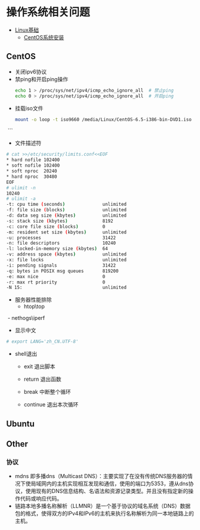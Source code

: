 # 操作系统相关问题
- [Linux基础](#)
  - [CentOS系统安装](https://github.com/mds1455975151/tools/blob/master/os/CentOS.md)
  
## CentOS
- 关闭ipv6协议
- 禁ping和开启ping操作
  ``` bash 
  echo 1 > /proc/sys/net/ipv4/icmp_echo_ignore_all  # 禁止ping
  echo 0 > /proc/sys/net/ipv4/icmp_echo_ignore_all  # 开启ping
  ```
- 挂载iso文件
  ``` bash
  mount -o loop -t iso9660 /media/Linux/CentOS-6.5-i386-bin-DVD1.iso /mnt
  ```
- 文件描述符
``` bash
# cat >>/etc/security/limits.conf<<EOF
* hard nofile 102400   
* soft nofile 102400
* soft nproc  20240
* hard nproc  30480
EOF
# ulimit -n
10240
# ulimit -a
-t: cpu time (seconds)              unlimited
-f: file size (blocks)              unlimited
-d: data seg size (kbytes)          unlimited
-s: stack size (kbytes)             8192
-c: core file size (blocks)         0
-m: resident set size (kbytes)      unlimited
-u: processes                       31422
-n: file descriptors                10240
-l: locked-in-memory size (kbytes)  64
-v: address space (kbytes)          unlimited
-x: file locks                      unlimited
-i: pending signals                 31422
-q: bytes in POSIX msg queues       819200
-e: max nice                        0
-r: max rt priority                 0
-N 15:                              unlimited
```
- 服务器性能排除
  
  - htop\top
  
  - nethogs\iperf
  
- 显示中文
``` bash
# export LANG='zh_CN.UTF-8'
```
- shell退出
    - exit 退出脚本

    - return 退出函数

    - break 中断整个循环

    - continue 退出本次循环
  
## Ubuntu

## Other
### 协议
- mdns 即多播dns（Multicast DNS）：主要实现了在没有传统DNS服务器的情况下使局域网内的主机实现相互发现和通信，使用的端口为5353，遵从dns协议，使用现有的DNS信息结构、名语法和资源记录类型。并且没有指定新的操作代码或响应代码。
- 链路本地多播名称解析（LLMNR）是一个基于协议的域名系统（DNS）数据包的格式，使得双方的IPv4和IPv6的主机来执行名称解析为同一本地链路上的主机。
